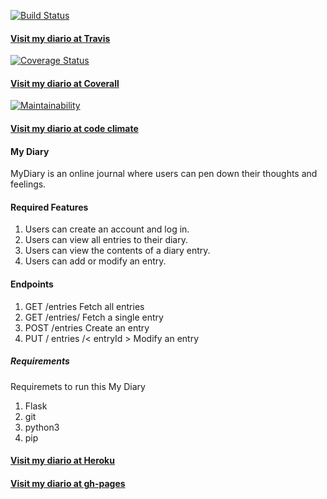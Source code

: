 [![Build Status](https://travis-ci.org/AmosWels/My-Diary.svg?branch=develop)](https://travis-ci.org/AmosWels/My-Diary)

#### [Visit my diario at Travis](https://travis-ci.org/AmosWels/My-Diary)

[![Coverage Status](https://coveralls.io/repos/github/AmosWels/My-Diary/badge.svg?branch=develop)](https://coveralls.io/github/AmosWels/My-Diary?branch=develop)

#### [Visit my diario at Coverall]( https://coveralls.io/github/AmosWels/My-Diary)

[![Maintainability](https://api.codeclimate.com/v1/badges/911827d24f11c39cdf13/maintainability)](https://codeclimate.com/github/AmosWels/My-Diary/maintainability)

#### [Visit my diario at code climate](https://codeclimate.com/github/AmosWels/My-Diary/badges#test-coverage-markdown)

#### My Diary

MyDiary is an online journal where users can pen down their thoughts and feelings.

#### Required Features
1. Users can create an account and log in.
2. Users can view all entries to their diary.
3. Users can view the contents of a diary entry.
4. Users can add or modify an entry.

#### Endpoints
1. GET /entries Fetch all entries
2. GET /entries/<entryId> Fetch a single entry
3. POST /entries Create an entry
4. PUT / entries /< entryId > Modify an entry

##### Requirements
Requiremets to run this My Diary

1. Flask <framework>
2. git
3. python3
4. pip

#### [Visit my diario at Heroku](https://my-diario.herokuapp.com)





#### [Visit my diario at gh-pages](https://amoswels.github.io/My-Diary/UI/)